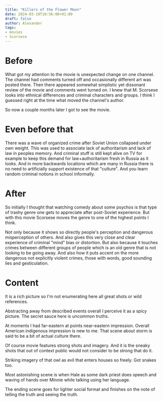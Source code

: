 ```yaml
---
title: "Killers of the Flower Moon"
date: 2024-03-10T10:56:06+01:00
draft: false
author: Alexander
tags:
- movies
- Scorsese
---
```


# Before

What got my attention to the movie is unexpected change on one channel.
The channel had comments turned off and occasionally different art was posted there.
Then there appeared somewhat simplistic yet dissonant review of the movie and comments went turned on.
I knew that M. Scorsese looks into ethnical differences and criminal characters and groups.
I think I guessed right at the time what moved the channel's author.

So now a couple months later I got to see the movie.

# Even before that

There was a wave of organized crime after Soviet Union collapsed under own weight.
This was used to associate lack of authoritarism and lack of law in peoples memory.
And criminal stuff is still kept alive on TV for example to keep this demand for law+authoritarism fresh in Russia as it looks.
And in more backwards locations which are many in Russia there is no need to artificially support existence of that "culture".
And you learn random criminal notions in school informally.

# After

So initially I thought that watching comedy about some psychos is that type of trashy genre one gets to appreciate after post-Soviet experience.
But with this movie Scorsese moves the genre to one of the highest points I think.

Not only because it shows so directly people's perception and dangerous misperception of others.
And also gives this very close and clear experience of criminal "mind" bias or distortion.
But also because it touches crimes between different groups of people which is an old genre that is not looking to be going away.
And also how it puts accent on the more dangerous not explicitly violent crimes, those with words, good sounding lies and gesticulation.

# Content

It is a rich picture so I'm not enumerating here all great shots or wild references.

Abstracting away from described events
overall I perceive it as a spicy picture. The secret sauce here is uncommon truths.

At moments I had far-eastern at points near-eastern impression.
Overall American indigenous impression is new to me.
That scene about storm is said to be a bit of actual culture there.

Of course movie features strong shots and imagery.
And it is the sneaky shots that out of context public would not consider to be strong that do it.

Striking imagery of that owl as evil that enters houses so freely.
Got snakes too.

Most astonishing scene is when Hale as some dark priest does speech and waving of hands over Minnie while talking using her language.

The ending scene goes for lighter social format and finishes on the note of telling the truth and seeing the truth.
